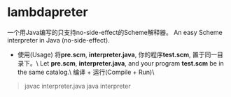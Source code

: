 # lambdapreter
一个用Java编写的只支持no-side-effect的Scheme解释器。
An easy Scheme interpreter in Java (no-side-effect).

* 使用(Usage)
  将**pre.scm**, **interpreter.java**, 你的程序**test.scm**, 置于同一目录下。\\
  Let **pre.scm**, **interpreter.java**, and your program **test.scm** be in the same catalog.\\
  编译 + 运行(Compile + Run)\\
> javac interpreter.java
> java interpreter

	
	


